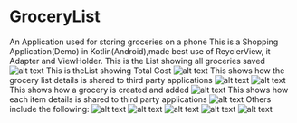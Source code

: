 # GroceryList
An Application used for storing groceries on a phone
This is a Shopping Application(Demo) in Kotlin(Android),made best use of ReyclerView, it Adapter and ViewHolder.
This is the List showing all groceries saved
![alt text](https://github.com/damade/GroceryList/blob/master/TheMainList.png)
This is theList showing Total Cost
![alt text](https://github.com/damade/GroceryList/blob/master/TotalCost.png)
This shows how the grocery list details is shared to third party applications
![alt text](https://github.com/damade/GroceryList/blob/master/SharingTheList.png)
![alt text](https://github.com/damade/GroceryList/blob/master/SharingTheListThroughTelegram.png)
This shows how a grocery is created and added
![alt text](https://github.com/damade/GroceryList/blob/master/CreatingAnItem.png)
This shows how each item details is shared to third party applications
![alt text](https://github.com/damade/GroceryList/blob/master/SharingTheItem.png)
Others include the following:
![alt text](https://github.com/damade/GroceryList/blob/master/DetailsOfGroceryList.png)
![alt text](https://github.com/damade/GroceryList/blob/master/NavBarShowingDetails.png)
![alt text](https://github.com/damade/GroceryList/blob/master/LockedScreen.png)
![alt text](https://github.com/damade/GroceryList/blob/master/SpinnerUsed.png)
![alt text](https://github.com/damade/GroceryList/blob/master/CollectingUserDetails.png)
